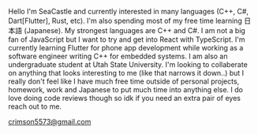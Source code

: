 Hello I'm SeaCastle and currently interested in many languages (C++, C#, Dart[Flutter], Rust, etc). I'm also spending most of my free time learning 日本語 (Japanese). My strongest languages are C++ and C#.
I am not a big fan of JavaScript but I want to try and get into React with TypeScript. I'm currently learning Flutter for phone app development
while working as a software engineer writing C++ for embedded systems. I am also an undergraduate student at Utah State University. I'm looking to
collaberate on anything that looks interesting to me (like that narrows it down..) but I really don't feel like I have much free time outside of personal projects,
homework, work and Japanese to put much time into anything else. I do love doing code reviews though so idk if you need an extra pair of eyes reach out to me.

crimson5573@gmail.com

<!---
SeaCastle/SeaCastle is a ✨ special ✨ repository because its `README.md` (this file) appears on your GitHub profile.
You can click the Preview link to take a look at your changes.
--->
